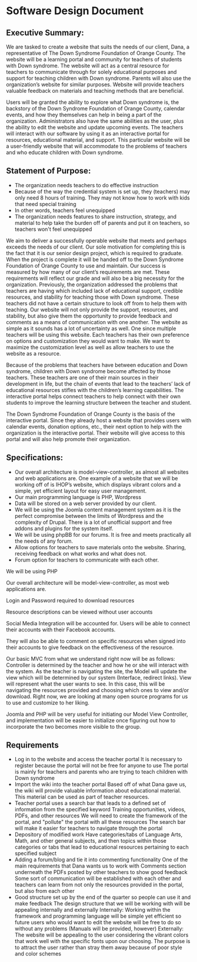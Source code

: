 # Software Design Document

## Executive Summary:

We are tasked to create a website that suits the needs of our client, Dana, a representative of The Down Syndrome Foundation of Orange County. The website will be a learning portal and community for teachers of students with Down syndrome.  The website will act as a central resource for teachers to communicate through for solely educational purposes and support for teaching children with Down syndrome.  Parents will also use the organization’s website for similar purposes. Website will provide teachers valuable feedback on materials and teaching methods that are beneficial. 

Users will be granted the ability to explore what Down syndrome is, the backstory of the Down Syndrome Foundation of Orange County, calendar events, and how they themselves can help in being a part of the organization. Administrators also have the same abilities as the user, plus the ability to edit the website and update upcoming events.  The teachers will interact with our software by using it as an interactive portal for resources, educational material, and support.  This particular website will be a user-friendly website that will accommodate to the problems of teachers and who educate children with Down syndrome.

## Statement of Purpose:

+ The organization needs teachers to do effective instruction
+ Because of the way the credential system is set up, they (teachers) may only need 8 hours of training. They may not know how to work with kids that need special training
+ In other words, teachers feel unequipped
+ The organization needs features to share instruction, strategy, and material to help take the burden off of parents and put it on teachers, so teachers won't feel unequipped

We aim to deliver a successfully operable website that meets and perhaps exceeds the needs of our client. Our sole motivation for completing this is the fact that it is our senior design project, which is required to graduate. When the project is complete it will be handed off to the Down Syndrome Foundation of Orange County to use and maintain. Our success is measured by how many of our client’s requirements are met.  These requirements will reflect our grade and will also be a big necessity for the organization.  Previously, the organization addressed the problems that teachers are having which included lack of educational support, credible resources, and stability for teaching those with Down syndrome.  These teachers did not have a certain structure to look off from to help them with teaching.  Our website will not only provide the support, resources, and stability, but also give them the opportunity to provide feedback and comments as a means of communication with one another. The website as simple as it sounds has a lot of uncertainty as well. One since multiple teachers will be using this website. Each teachers has their own preference on options and customization they would want to make. We want to maximize the customization level as well as allow teachers to use the website as a resource.

Because of the problems that teachers have between education and Down syndrome, children with Down syndrome become affected by those teachers. These teachers are one of their main sources in their development in life, but the chain of events that lead to the teachers’ lack of educational resources stifles with the children’s learning capabilities.  The interactive portal helps connect teachers to help connect with their own students to improve the learning structure between the teacher and student.

The Down Syndrome Foundation of Orange County is the basis of the interactive portal.  Since they already host a website that provides users with calendar events, donation options, etc., their next option to help with the organization is the interactive portal.  Their website will give access to this portal and will also help promote their organization.

## Specifications:

+ Our overall architecture is model-view-controller, as almost all websites and web applications are.  One example of a website that we will be working off of is IHOP’s website, which displays vibrant colors and a simple, yet efficient layout for easy user management.
+ Our main programming language is PHP, Wordpress
+ Data will be stored on a web server provided by our client.
+ We will be using the Joomla content management system as it is the perfect compromise between the limits of Wordpress and the complexity of Drupal. There is a lot of unofficial support and free addons and plugins for the system itself.
+ We will be using phpBB for our forums. It is free and meets practically all the needs of any forum.
+ Allow options for teachers to save materials onto the website. Sharing, receiving feedback on what works and what does not.
+ Forum option for teachers to communicate with each other. 


We will be using PHP

Our overall architecture will be model-view-controller, as most web applications are.

Login and Password required to download resources

Resource descriptions can be viewed without user accounts 

Social Media Integration will be accounted for. Users will be able to connect their accounts with their Facebook accounts.

They will also be able to comment on specific resources when signed into their accounts to give feedback on the effectiveness of the resource. 

Our basic MVC from what we understand right now will be as follows: Controller is determined by the teacher and how he or she will interact with the system. As the teacher is navigating the site, the Model will update the view which will be determined by our system (Interface, redirect links). View will represent what the user wants to see. In this case, this will be navigating the resources provided and choosing which ones to view and/or download. Right now, we are looking at many open source programs for us to use and customize to her liking.

Joomla and PHP will be very useful for initiating our Model View Controller, and implementation will be easier to initialize once figuring out how to incorporate the two becomes more visible to the group.

## Requirements
+ Log in to the website and access the teacher portal
It is necessary to register because the portal will not be free for anyone to use
The portal is mainly for teachers and parents who are trying to teach children with Down syndrome
+ Import the wiki into the teacher portal
Based off of what Dana gave us, the wiki will provide valuable information about educational material.  This material can be used as part of teacher resources.
+ Teacher portal uses a search bar that leads to a defined set of information from the specified keyword
Training opportunities, videos, PDFs, and other resources
We will need to create the framework of the portal, and "pollute" the portal with all these resources
The search bar will make it easier for teachers to navigate through the portal
+ Depository of modified work
Have categories/tabs of Language Arts, Math, and other general subjects, and then topics within those categories or tabs that lead to educational resources pertaining to each specified subject
+ Adding a forum/blog and tie it into commenting functionality
One of the main requirements that Dana wants us to work with
Comments section underneath the PDFs posted by other teachers to show good feedback
Some sort of communication will be established with each other and teachers can learn from not only the resources provided in the portal, but also from each other
+ Good structure set up by the end of the quarter so people can use it and make feedback
The design structure that we will be working with will be appealing internally and externally
Internally: Working within the framework and programming language will be simple yet efficient so future users who would want to edit the website will be free to do so without any problems (Manuals will be provided, however)
Externally: The website will be appealing to the user considering the vibrant colors that work well with the specific fonts upon our choosing.  The purpose is to attract the user rather than stray them away because of poor style and color schemes
